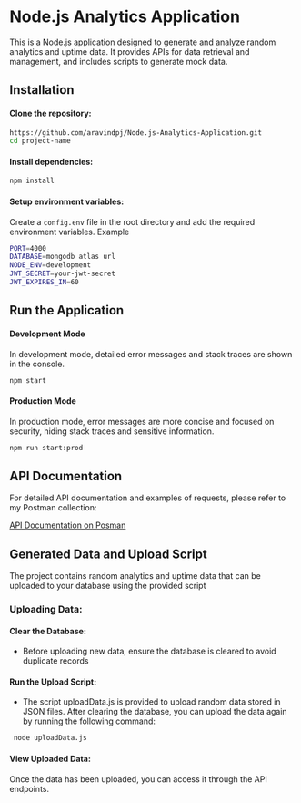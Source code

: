 
# Node.js Analytics Application

This is a Node.js application designed to generate and analyze random analytics and uptime data. It provides APIs for data retrieval and management, and includes scripts to generate mock data.


## Installation

#### Clone the repository:

```bash
https://github.com/aravindpj/Node.js-Analytics-Application.git
cd project-name

```
#### Install dependencies:

```bash
npm install
```

#### Setup environment variables:
Create a `config.env` file in the root directory and add the required environment variables. Example
```bash
PORT=4000
DATABASE=mongodb atlas url
NODE_ENV=development
JWT_SECRET=your-jwt-secret
JWT_EXPIRES_IN=60
```

## Run the Application

#### Development Mode
In development mode, detailed error messages and stack traces are shown in the console.
```bash
npm start
```
#### Production Mode 
In production mode, error messages are more concise and focused on security, hiding stack traces and sensitive information.
```bash
npm run start:prod
```






## API Documentation

For detailed API documentation and examples of requests, please refer to my Postman collection:

[API Documentation on Posman](https://documenter.getpostman.com/view/22641994/2sAXqmBQtS)


## Generated Data and Upload Script

The project contains random analytics and uptime data that can be uploaded to your database using the provided script

### Uploading Data:
#### Clear the Database:
- Before uploading new data, ensure the database is cleared to avoid duplicate records

#### Run the Upload Script:

- The script uploadData.js is provided to upload random data stored in JSON files. After clearing the database, you can upload the data again by running the following command:

```bash
 node uploadData.js
```
#### View Uploaded Data:
Once the data has been uploaded, you can access it through the API endpoints.


